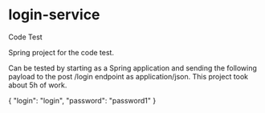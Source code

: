 # login-service
Code Test

Spring project for the code test.

Can be tested by starting as a Spring application and sending the following payload to the post /login endpoint as application/json. 
This project took about 5h of work.

{
  "login": "login",
  "password": "password1"
}
